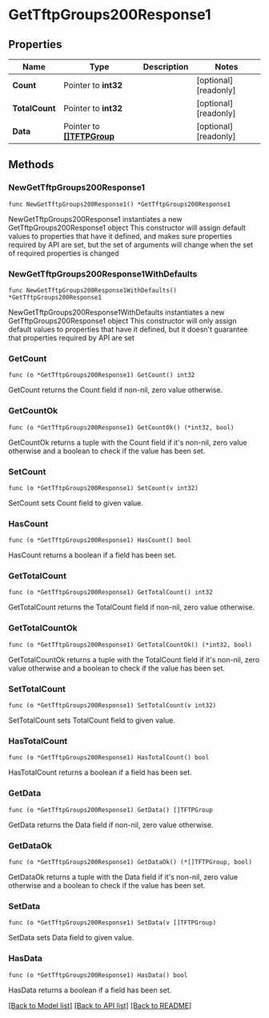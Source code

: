 # GetTftpGroups200Response1

## Properties

Name | Type | Description | Notes
------------ | ------------- | ------------- | -------------
**Count** | Pointer to **int32** |  | [optional] [readonly] 
**TotalCount** | Pointer to **int32** |  | [optional] [readonly] 
**Data** | Pointer to [**[]TFTPGroup**](TFTPGroup.md) |  | [optional] [readonly] 

## Methods

### NewGetTftpGroups200Response1

`func NewGetTftpGroups200Response1() *GetTftpGroups200Response1`

NewGetTftpGroups200Response1 instantiates a new GetTftpGroups200Response1 object
This constructor will assign default values to properties that have it defined,
and makes sure properties required by API are set, but the set of arguments
will change when the set of required properties is changed

### NewGetTftpGroups200Response1WithDefaults

`func NewGetTftpGroups200Response1WithDefaults() *GetTftpGroups200Response1`

NewGetTftpGroups200Response1WithDefaults instantiates a new GetTftpGroups200Response1 object
This constructor will only assign default values to properties that have it defined,
but it doesn't guarantee that properties required by API are set

### GetCount

`func (o *GetTftpGroups200Response1) GetCount() int32`

GetCount returns the Count field if non-nil, zero value otherwise.

### GetCountOk

`func (o *GetTftpGroups200Response1) GetCountOk() (*int32, bool)`

GetCountOk returns a tuple with the Count field if it's non-nil, zero value otherwise
and a boolean to check if the value has been set.

### SetCount

`func (o *GetTftpGroups200Response1) SetCount(v int32)`

SetCount sets Count field to given value.

### HasCount

`func (o *GetTftpGroups200Response1) HasCount() bool`

HasCount returns a boolean if a field has been set.

### GetTotalCount

`func (o *GetTftpGroups200Response1) GetTotalCount() int32`

GetTotalCount returns the TotalCount field if non-nil, zero value otherwise.

### GetTotalCountOk

`func (o *GetTftpGroups200Response1) GetTotalCountOk() (*int32, bool)`

GetTotalCountOk returns a tuple with the TotalCount field if it's non-nil, zero value otherwise
and a boolean to check if the value has been set.

### SetTotalCount

`func (o *GetTftpGroups200Response1) SetTotalCount(v int32)`

SetTotalCount sets TotalCount field to given value.

### HasTotalCount

`func (o *GetTftpGroups200Response1) HasTotalCount() bool`

HasTotalCount returns a boolean if a field has been set.

### GetData

`func (o *GetTftpGroups200Response1) GetData() []TFTPGroup`

GetData returns the Data field if non-nil, zero value otherwise.

### GetDataOk

`func (o *GetTftpGroups200Response1) GetDataOk() (*[]TFTPGroup, bool)`

GetDataOk returns a tuple with the Data field if it's non-nil, zero value otherwise
and a boolean to check if the value has been set.

### SetData

`func (o *GetTftpGroups200Response1) SetData(v []TFTPGroup)`

SetData sets Data field to given value.

### HasData

`func (o *GetTftpGroups200Response1) HasData() bool`

HasData returns a boolean if a field has been set.


[[Back to Model list]](../README.md#documentation-for-models) [[Back to API list]](../README.md#documentation-for-api-endpoints) [[Back to README]](../README.md)


